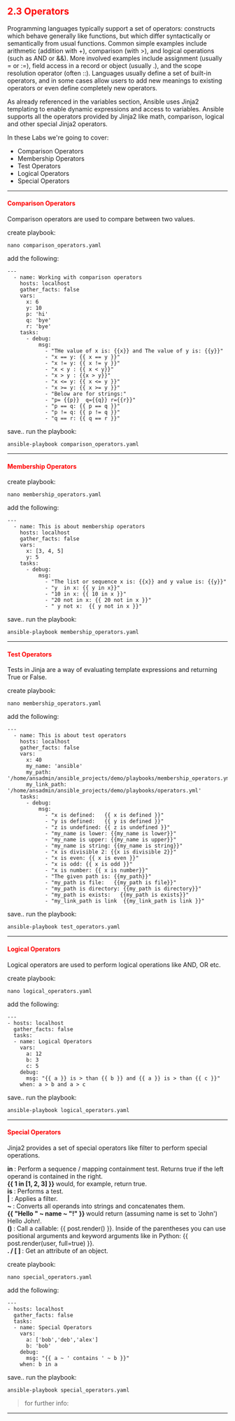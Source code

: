 ## <font color='red'> 2.3 Operators </font>
Programming languages typically support a set of operators: constructs which behave generally like functions, but which differ syntactically or semantically from usual functions. Common simple examples include arithmetic (addition with +), comparison (with >), and logical operations (such as AND or &&). More involved examples include assignment (usually = or :=), field access in a record or object (usually .), and the scope resolution operator (often ::). Languages usually define a set of built-in operators, and in some cases allow users to add new meanings to existing operators or even define completely new operators.

As already referenced in the variables section, Ansible uses Jinja2 templating to enable dynamic expressions and access to variables. Ansible supports all the operators provided by Jinja2 like math, comparison, logical and other special Jinja2 operators.

In these Labs we're going to cover:
* Comparison Operators
* Membership Operators
* Test Operators
* Logical Operators
* Special Operators

---

#### <font color='red'>Comparison Operators</font>
Comparison operators are used to compare between two values.

create playbook:
```
nano comparison_operators.yaml
```
add the following:
```
---
  - name: Working with comparison operators
    hosts: localhost
    gather_facts: false
    vars:
      x: 6
      y: 10
      p: 'hi'
      q: 'bye'
      r: 'bye'
    tasks:
      - debug:
          msg:
            - "THe value of x is: {{x}} and The value of y is: {{y}}"
            - "x == y: {{ x == y }}"
            - "x != y: {{ x != y }}"
            - "x < y : {{ x < y}}"
            - "x > y : {{x > y}}"
            - "x <= y: {{ x <= y }}"
            - "x >= y: {{ x >= y }}"
            - "Below are for strings:"
            - "p= {{p}}  q={{q}} r={{r}}"
            - "p == q: {{ p == q }}"
            - "p != q: {{ p != q }}"
            - "q == r: {{ q == r }}"
```
save..
run the playbook:
```
ansible-playbook comparison_operators.yaml
```

---

#### <font color='red'>Membership Operators</font>

create playbook:
```
nano membership_operators.yaml
```
add the following:
```
---
  - name: This is about membership operators
    hosts: localhost
    gather_facts: false
    vars:
      x: [3, 4, 5]
      y: 5
    tasks:
      - debug:
          msg:
            - "The list or sequence x is: {{x}} and y value is: {{y}}"
            - "y  in x: {{ y in x}}"
            - "10 in x: {{ 10 in x }}"
            - "20 not in x: {{ 20 not in x }}"
            - " y not x:  {{ y not in x }}"
```
save..
run the playbook:
```
ansible-playbook membership_operators.yaml
```

---

#### <font color='red'>Test Operators</font>
Tests in Jinja are a way of evaluating template expressions and returning True or False.

create playbook:
```
nano membership_operators.yaml
```
add the following:
```
---
  - name: This is about test operators
    hosts: localhost
    gather_facts: false
    vars:
      x: 40
      my_name: 'ansible'
      my_path: '/home/ansadmin/ansible_projects/demo/playbooks/membership_operators.yml'
      my_link_path: '/home/ansadmin/ansible_projects/demo/playbooks/operators.yml'
    tasks:
      - debug:
          msg:
            - "x is defined:   {{ x is defined }}"
            - "y is defined:   {{ y is defined }}"
            - "z is undefined: {{ z is undefined }}"
            - "my_name is lower: {{my_name is lower}}"
            - "my_name is upper: {{my_name is upper}}"
            - "my_name is string: {{my_name is string}}"
            - "x is divisible 2: {{x is divisible 2}}"
            - "x is even: {{ x is even }}"
            - "x is odd: {{ x is odd }}"
            - "x is number: {{ x is number}}"
            - "The given path is: {{my_path}}"
            - "my_path is file:   {{my_path is file}}"
            - "my_path is directory: {{my_path is directory}}"
            - "my_path is exists:   {{my_path is exists}}"
            - "my_link_path is link  {{my_link_path is link }}"
```
save..
run the playbook:
```
ansible-playbook test_operators.yaml
```

---

#### <font color='red'>Logical Operators</font>
Logical operators are used to perform logical operations like AND, OR etc.

create playbook:
```
nano logical_operators.yaml
```
add the following:
```
---
- hosts: localhost
  gather_facts: false
  tasks:
  - name: Logical Operators
    vars:
      a: 12
      b: 3
      c: 5
    debug:
      msg: "{{ a }} is > than {{ b }} and {{ a }} is > than {{ c }}"
    when: a > b and a > c
```
save..
run the playbook:
```
ansible-playbook logical_operators.yaml
```

---

#### <font color='red'>Special Operators</font>
Jinja2 provides a set of special operators like filter to perform special operations.

<b> in </b> : Perform a sequence / mapping containment test. Returns true if the left operand is contained in the right.  
<b> {{ 1 in [1, 2, 3] }} </b>would, for example, return true.  
<b> is </b>: Performs a test.  
<b> |</b> : Applies a filter.  
<b> ~ </b>: Converts all operands into strings and concatenates them.  
<b> {{ "Hello " ~ name ~ "!" }} </b>would return (assuming name is set to 'John') Hello John!.  
<b>() </b> : Call a callable: {{ post.render() }}. Inside of the parentheses you can use positional arguments and
     keyword arguments like in Python: {{ post.render(user, full=true) }}.  
<b> . / [ ] </b>: Get an attribute of an object.  

create playbook:
```
nano special_operators.yaml
```
add the following:
```
---
- hosts: localhost
  gather_facts: false
  tasks:
  - name: Special Operators
    vars:
      a: ['bob','deb','alex']
      b: 'bob'
    debug:
      msg: "{{ a ~ ' contains ' ~ b }}"
    when: b in a
```
save..
run the playbook:
```
ansible-playbook special_operators.yaml
```

  > for further info: 

---